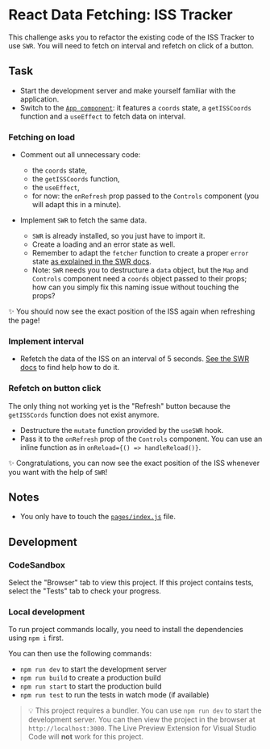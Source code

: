 # React Data Fetching: ISS Tracker

This challenge asks you to refactor the existing code of the ISS Tracker to use `SWR`.
You will need to fetch on interval and refetch on click of a button.

## Task

- Start the development server and make yourself familiar with the application.
- Switch to the [`App component`](./pages/index.js): it features a `coords` state, a `getISSCoords` function and a `useEffect` to fetch data on interval.

### Fetching on load

- Comment out all unnecessary code:

  - the `coords` state,
  - the `getISSCoords` function,
  - the `useEffect`,
  - for now: the `onRefresh` prop passed to the `Controls` component (you will adapt this in a minute).

- Implement `SWR` to fetch the same data.

  - `SWR` is already installed, so you just have to import it.
  - Create a loading and an error state as well.
  - Remember to adapt the `fetcher` function to create a proper `error` state [as explained in the SWR docs](https://swr.vercel.app/docs/error-handling#status-code-and-error-object).
  - Note: `SWR` needs you to destructure a `data` object, but the `Map` and `Controls` component need a `coords` object passed to their props; how can you simply fix this naming issue without touching the props?

✨ You should now see the exact position of the ISS again when refreshing the page!

### Implement interval

- Refetch the data of the ISS on an interval of 5 seconds. [See the SWR docs](https://swr.vercel.app/docs/revalidation#revalidate-on-interval) to find help how to do it.

### Refetch on button click

The only thing not working yet is the "Refresh" button because the `getISSCords` function does not exist anymore.

- Destructure the `mutate` function provided by the `useSWR` hook.
- Pass it to the `onRefresh` prop of the `Controls` component. You can use an inline function as in `onReload={() => handleReload()}`.

✨ Congratulations, you can now see the exact position of the ISS whenever you want with the help of `SWR`!

## Notes

- You only have to touch the [`pages/index.js`](./pages/index.js) file.

## Development

### CodeSandbox

Select the "Browser" tab to view this project. If this project contains tests, select the "Tests" tab to check your progress.

### Local development

To run project commands locally, you need to install the dependencies using `npm i` first.

You can then use the following commands:

- `npm run dev` to start the development server
- `npm run build` to create a production build
- `npm run start` to start the production build
- `npm run test` to run the tests in watch mode (if available)

> 💡 This project requires a bundler. You can use `npm run dev` to start the development server. You can then view the project in the browser at `http://localhost:3000`. The Live Preview Extension for Visual Studio Code will **not** work for this project.
